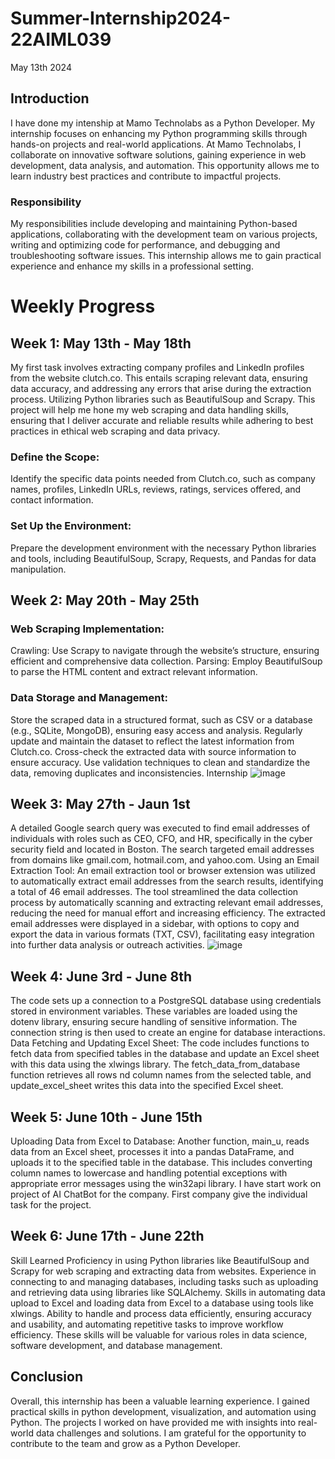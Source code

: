 # Summer-Internship2024-22AIML039
May 13th 2024
## Introduction
I have done my intenship at Mamo Technolabs as a Python Developer. My internship focuses on enhancing my Python programming skills through hands-on projects and real-world applications. At Mamo Technolabs, I collaborate on innovative software solutions, gaining experience in web development, data analysis, and automation. This opportunity allows me to learn industry best practices and contribute to impactful projects.

### Responsibility
My responsibilities include developing and maintaining Python-based applications, collaborating with the development team on various projects, writing and optimizing code for performance, and debugging and troubleshooting software issues. This internship allows me to gain practical experience and enhance my skills in a professional setting.

# Weekly Progress
## Week 1: May 13th - May 18th
My first task involves extracting company profiles and LinkedIn profiles from the website clutch.co. This entails scraping relevant data, ensuring data accuracy, and addressing any errors that arise during the extraction process. Utilizing Python libraries such as BeautifulSoup and Scrapy.
This project will help me hone my web scraping and data handling skills, ensuring that I deliver accurate and reliable results while adhering to best practices in ethical web scraping and data privacy.
### Define the Scope:
Identify the specific data points needed from Clutch.co, such as company names, profiles, LinkedIn URLs, reviews, ratings, services offered, and contact information.
### Set Up the Environment:
Prepare the development environment with the necessary Python libraries and tools, including BeautifulSoup, Scrapy, Requests, and Pandas for data manipulation.
## Week 2: May 20th - May 25th
### Web Scraping Implementation:
Crawling: Use Scrapy to navigate through the website’s structure, ensuring efficient and comprehensive data collection.
Parsing: Employ BeautifulSoup to parse the HTML content and extract relevant information.
### Data Storage and Management:
Store the scraped data in a structured format, such as CSV or a database (e.g., SQLite, MongoDB), ensuring easy access and analysis. Regularly update and maintain the dataset to reflect the latest information from Clutch.co.
Cross-check the extracted data with source information to ensure accuracy.
Use validation techniques to clean and standardize the data, removing duplicates and inconsistencies.
Internship
![image](https://github.com/22vidhi/Summer-Internship2024-22AIML039/assets/120238387/8b65c5a1-56c3-47fe-a2fd-43481a8d9d34)

## Week 3: May 27th - Jaun 1st
A detailed Google search query was executed to find email addresses of individuals with roles such as CEO, CFO, and HR, specifically in the cyber security field and located in Boston. The search targeted email addresses from domains like gmail.com, hotmail.com, and yahoo.com.
Using an Email Extraction Tool:
An email extraction tool or browser extension was utilized to automatically extract email addresses from the search results, identifying a total of 46 email addresses.
The tool streamlined the data collection process by automatically scanning and extracting relevant email addresses, reducing the need for manual effort and increasing efficiency.
The extracted email addresses were displayed in a sidebar, with options to copy and export the data in various formats (TXT, CSV), facilitating easy integration into further data analysis or outreach activities.
![image](https://github.com/22vidhi/Summer-Internship2024-22AIML039/assets/120238387/827fe608-15cc-447d-8929-fd2c44687740)


## Week 4: June 3rd - June 8th
The code sets up a connection to a PostgreSQL database using credentials stored in environment variables. These variables are loaded using the dotenv library, ensuring secure handling of sensitive information. The connection string is then used to create an engine for database interactions.
Data Fetching and Updating Excel Sheet:
The code includes functions to fetch data from specified tables in the database and update an Excel sheet with this data using the xlwings library. The fetch_data_from_database function retrieves all rows nd column names from the selected table, and update_excel_sheet writes this data into the specified Excel sheet.
## Week 5: June 10th - June 15th
Uploading Data from Excel to Database:
Another function, main_u, reads data from an Excel sheet, processes it into a pandas DataFrame, and uploads it to the specified table in the database. This includes converting column names to lowercase and handling potential exceptions with appropriate error messages using the win32api library.
I have start work on project of AI ChatBot for the company. First company give the individual task for the project.
## Week 6: June 17th - June 22th
Skill Learned
Proficiency in using Python libraries like BeautifulSoup and Scrapy for web scraping and extracting data from websites.
Experience in connecting to and managing databases, including tasks such as uploading and retrieving data using libraries like SQLAlchemy.
Skills in automating data upload to Excel and loading data from Excel to a database using tools like xlwings.
Ability to handle and process data efficiently, ensuring accuracy and usability, and automating repetitive tasks to improve workflow efficiency.
These skills will be valuable for various roles in data science, software development, and database management.
## Conclusion
Overall, this internship has been a valuable learning experience. I gained practical skills in python development, visualization, and automation using Python. The projects I worked on have provided me with insights into real-world data challenges and solutions. I am grateful for the opportunity to contribute to the team and grow as a Python Developer.
